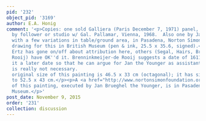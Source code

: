 ```yaml
---
pid: '232'
object_pid: '3169'
author: E.A. Honig
comment: '<p>Copies: one sold Galliera (Paris December 7, 1971) panel, 54 x 41; another
  by follower or studio w/ Gal. Pallamar, Vienna, 1968.  Also one by Jan the Younger,
  with a few variations in table/ground area, in Pasadena, Norton Simon Museum. Preparatory
  drawing for this in British Museum (pen & ink, 25.5 x 35.6, signed).<br />Although
  Ertz has gone on/off about attribution here, others (Segal, Hairs, Brenninkmeijer-de
  Rooij) have OK''d it. Brenninkmeijer-de Rooij suggests a date of 1611-18. Ertz gives
  it a later date so that he can argue for Jan the Younger as assistant, but that
  is really not necessary.                                                                                                                                                                                                                                                                                                                            The
  original size of this painting is 46.5 x 33 cm (octagonal); it has since been altered
  to 52.5 x 43 cm.</p><p>A <a href="http://www.nortonsimonfoundation.org/collections/browse_artist.php?name=Brueghel%2C+Jan%2C+the+Younger">variation</a>
  of this painting, executed by Jan Brueghel the Younger, is in Pasadena, Norton Simon
  Museum.</p>'
post_date: November 9, 2015
order: '231'
collection: discussion
---
```

